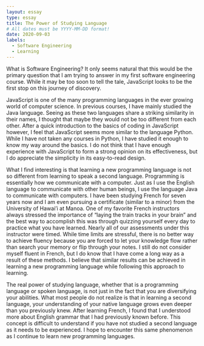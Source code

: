 ```yaml
---
layout: essay
type: essay
title: The Power of Studying Language
# All dates must be YYYY-MM-DD format!
date: 2020-09-03
labels:
  - Software Engineering
  - Learning
---
```


What is Software Engineering? It only seems natural that this would be the primary question that I am trying to answer in my first software engineering course. While it may be too soon to tell the tale, JavaScript looks to be the first stop on this journey of discovery. 

JavaScript is one of the many programming languages in the ever growing world of computer science. In previous courses, I have mainly studied the Java language. Seeing as these two languages share a striking similarity in their names, I thought that maybe they would not be too different from each other. After a quick introduction to the basics of coding in JavaScript however, I feel that JavaScript seems more similar to the language Python. While I have not taken any courses in Python, I have studied it enough to know my way around the basics. I do not think that I have enough experience with JavaScript to form a strong opinion on its effectiveness, but I do appreciate the simplicity in its easy-to-read design. 

What I find interesting is that learning a new programming language is not so different from learning to speak a second language. Programming is essentially how we communicate with a computer. Just as I use the English language to communicate with other human beings, I use the language Java to communicate with computers. I have been studying French for seven years now and I am even pursuing a certificate (similar to a minor) from the University of Hawai’i at Manoa. One of my favorite French instructors always stressed the importance of “laying the train tracks in your brain” and the best way to accomplish this was through quizzing yourself every day to practice what you have learned. Nearly all of our assessments under this instructor were timed. While time limits are stressful, there is no better way to achieve fluency because you are forced to let your knowledge flow rather than search your memory or flip through your notes. I still do not consider myself fluent in French, but I do know that I have come a long way as a result of these methods. I believe that similar results can be achieved in learning a new programming language while following this approach to learning. 

The real power of studying language, whether that is a programming language or spoken language, is not just in the fact that you are diversifying your abilities. What most people do not realize is that in learning a second language, your understanding of your native language grows even deeper than you previously knew. After learning French, I found that I understood more about English grammar that I had previously known before. This concept is difficult to understand if you have not studied a second language as it needs to be experienced. I hope to encounter this same phenomenon as I continue to learn new programming languages. 
